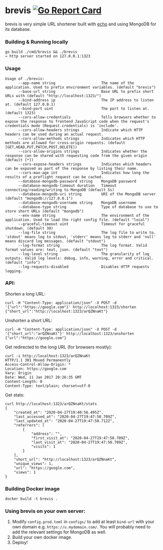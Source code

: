 # brevis [![Go Report Card](https://goreportcard.com/badge/github.com/admiralobvious/brevis)](https://goreportcard.com/report/github.com/admiralobvious/brevis)

brevis is very simple URL shortener built with [echo](https://github.com/labstack/echo) and using MongoDB for its database.

### Building & Running locally

```shell script
go build ./cmd/brevis && ./brevis
⇛ http server started on 127.0.0.1:1323
```

### Usage
```shell script
Usage of ./brevis:
      --app-name string                     The name of the application. Used to prefix environment variables. (default "brevis")
      --base-url string                     Base URL to prefix short URLs with (default "http://localhost:1323/")
      --bind-address ip                     The IP address to listen at. (default 127.0.0.1)
      --bind-port uint                      The port to listen at. (default 1323)
      --cors-allow-credentials              Tells browsers whether to expose the response to frontend JavaScript code when the request's credentials mode (Request.credentials) is 'include'.
      --cors-allow-headers strings          Indicate which HTTP headers can be used during an actual request.
      --cors-allow-methods strings          Indicates which HTTP methods are allowed for cross-origin requests. (default [GET,HEAD,PUT,PATCH,POST,DELETE])
      --cors-allow-origins strings          Indicates whether the response can be shared with requesting code from the given origin (default [*])
      --cors-expose-headers strings         Indicates which headers can be exposed as part of the response by listing their name.
      --cors-max-age int                    Indicates how long the results of a preflight request can be cached.
      --database-mongodb-password string    MongoDB password
      --database-mongodb-timeout duration   Timeout connecting/reading/writing to MongoDB (default 5s)
      --database-mongodb-uri string         URI of the MongoDB server (default "mongodb://127.0.0.1")
      --database-mongodb-username string    MongoDB username
      --database-type string                Type of database to use to store short URLs (default "mongodb")
      --env-name string                     The environment of the application. Used to load the right config file. (default "local")
      --graceful-timeout uint               Timeout for graceful shutdown. (default 30)
      --log-file string                     The log file to write to. 'stdout' means log to stdout, 'stderr' means log to stderr and 'null' means discard log messages. (default "stdout")
      --log-format string                   The log format. Valid format values are: text, json. (default "text")
      --log-level string                    The granularity of log outputs. Valid log levels: debug, info, warning, error and critical. (default "info")
      --log-requests-disabled               Disables HTTP requests logging.
```

### API:

Shorten a long URL:
```shell script
curl -H "Content-Type: application/json" -X POST -d '{"url":"https://google.com"}' http://localhost:1323/shorten
{"short_url":"http://localhost:1323/arQZNnaKt"}
```

Unshorten a short URL:
```shell script
curl -H "Content-Type: application/json" -X POST -d '{"short_url":"arQZNnaKt"}' http://localhost:1323/unshorten
{"url":"https://google.com"}
```

Get redirected to the long URL (for browsers mostly):
```shell script
curl -i http://localhost:1323/arQZNnaKt
HTTP/1.1 301 Moved Permanently
Access-Control-Allow-Origin: *
Location: https://google.com
Vary: Origin
Date: Wed, 11 Jan 2017 20:26:35 GMT
Content-Length: 0
Content-Type: text/plain; charset=utf-8
```

Get stats:
```shell script
curl http://localhost:1323/arQZNnaKt/stats
{
    "created_at": "2020-04-27T19:40:56.495Z",
    "last_accessed_at": "2020-04-27T19:47:50.709Z",
    "last_updated_at": "2020-04-27T19:47:50.712Z",
    "referrers": [
        {
            "address": "",
            "first_visit_at": "2020-04-27T19:47:50.709Z",
            "last_visit_at": "2020-04-27T19:47:50.709Z",
            "visits": 1
        }
    ],
    "short_url": "http://localhost:1323/arQZNnaKt",
    "unique_views": 1,
    "url": "https://google.com",
    "views": 1
}

```

### Building Docker image
```shell script
docker build -t brevis .
```

### Using brevis on your own server:
1. Modify `config.prod.toml` in `configs/` to add at least `bind-url` with your own domain e.g. `https://u.mydomain.com/`.
You will probably need to add the relevant settings for MongoDB as well.
1. Build your own docker image.
1. Deploy!
